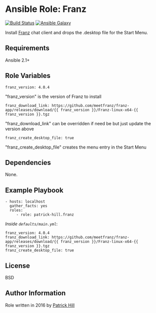 Ansible Role: Franz
=========

[![Build Status](https://travis-ci.org/patrick-hill/ansible-role-franz.svg?branch=master)](https://travis-ci.org/patrick-hill/ansible-role-franz)
[![Ansible Galaxy](https://img.shields.io/badge/ansible--galaxy-patrick--hill.franz-blue.svg)](https://galaxy.ansible.com/patrick-hill/franz)


Install [Franz](http://meetfranz.com/) chat client and drops the .desktop file for the Start Menu.

Requirements
------------

Ansible 2.1+

Role Variables
--------------

    franz_version: 4.0.4
"franz_version" is the version of Franz to install

    franz_download_link: https://github.com/meetfranz/franz-app/releases/download/{{ franz_version }}/Franz-linux-x64-{{ franz_version }}.tgz
"franz_download_link" can be overridden if need be but just update the version above 

    franz_create_desktop_file: true
"franz_create_desktop_file" creates the menu entry in the Start Menu

Dependencies
------------

None.

Example Playbook
----------------

    - hosts: localhost
      gather_facts: yes
      roles:
         - role: patrick-hill.franz

*Inside `defaults/main.yml`*:

    franz_version: 4.0.4
    franz_download_link: https://github.com/meetfranz/franz-app/releases/download/{{ franz_version }}/Franz-linux-x64-{{ franz_version }}.tgz
    franz_create_desktop_file: true

License
-------

BSD

Author Information
------------------

Role written in 2016 by [Patrick Hill](http://www.HillsPCWorld.com) 

